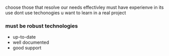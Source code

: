 choose those that resolve our needs effectivley 
must have experienve in its use 
dont use techonogies u want to learn in a real project 
###  **must be robust technologies** 
 - up-to-date 
 - well documented
 - good support